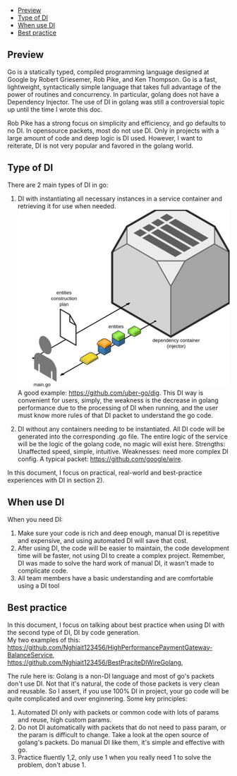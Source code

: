 - [Preview](#Preview)
- [Type of DI](#TypeOfDI])
- [When use DI](#WhenUseDI])
- [Best practice](#BestPractice])

## Preview <a name="Preview"></a>
Go is a statically typed, compiled programming language designed at Google by Robert Griesemer, Rob Pike, and Ken Thompson. Go is a fast, lightweight, syntactically simple language that takes full advantage of the power of routines and concurrency. In particular, golang does not have a Dependency Injector. The use of DI in golang was still a controversial topic up until the time I wrote this doc. </br>

Rob Pike has a strong focus on simplicity and efficiency, and go defaults to no DI. In opensource packets, most do not use DI. Only in projects with a large amount of code and deep logic is DI used. However, I want to reiterate, DI is not very popular and favored in the golang world. </br>

## Type of DI <a name="TypeOfDI"></a>
There are 2 main types of DI in go: </br>

1) DI with instantiating all necessary instances in a service container and retrieving it for use when needed. </br>
![](img/di-container.png) </br>
A good example: https://github.com/uber-go/dig. This DI way is convenient for users, simply, the weakness is the decrease in golang performance due to the processing of DI when running, and the user must know more rules of that DI packet to understand the go code.

2) DI without any containers needing to be instantiated. All DI code will be generated into the corresponding .go file. The entire logic of the service will be the logic of the golang code, no magic will exist here. Strengths: Unaffected speed, simple, intuitive. Weaknesses: need more complex DI config. A typical packet: https://github.com/google/wire. </br>

In this document, I focus on practical, real-world and best-practice experiences with DI in section 2). </br>

## When use DI <a name="WhenUseDI"></a>
When you need DI: </br>
1) Make sure your code is rich and deep enough, manual DI is repetitive and expensive, and using automated DI will save that cost. <br>
2) After using DI, the code will be easier to maintain, the code development time will be faster, not using DI to create a complex project. Remember, DI was made to solve the hard work of manual DI, it wasn't made to complicate code. </br>
3) All team members have a basic understanding and are comfortable using a DI tool </br>


## Best practice <a name="BestPractice"></a>
In this document, I focus on talking about best practice when using DI with the second type of DI, DI by code generation. </br>
My two examples of this: https://github.com/Nghiait123456/HighPerformancePaymentGateway-BalanceService, https://github.com/Nghiait123456/BestPraciteDIWireGolang, </br>

The rule here is: Golang is a non-DI language and most of go's packets don't use DI. Not that it's natural, the code of those packets is very clean and reusable. So I assert, if you use 100% DI in project, your go code will be quite complicated and over enginnering. Some key principles: <br>

1) Automated DI only with packets or common code with lots of params and reuse, high custom params. </br>
2) Do not DI automatically with packets that do not need to pass param, or the param is difficult to change. Take a look at the open source of golang's packets. Do manual DI like them, it's simple and effective with go. </br>
3) Practice fluently 1,2, only use 1 when you really need 1 to solve the problem, don't abuse 1. </br>
